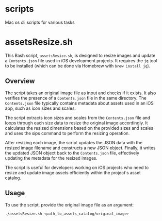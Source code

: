 # scripts
Mac os cli scripts for various tasks

# assetsResize.sh

This Bash script, `assetsResize.sh`, is designed to resize images and update a `Contents.json` file used in iOS development projects. It requires the `jq` tool to be installed (which can be done via Homebrew with `brew install jq`).

## Overview

The script takes an original image file as input and checks if it exists. It also verifies the presence of a `Contents.json` file in the same directory. The `Contents.json` file typically contains metadata about assets used in an iOS app, such as icon sizes and scales.

The script extracts icon sizes and scales from the `Contents.json` file and loops through each size data to resize the original image accordingly. It calculates the resized dimensions based on the provided sizes and scales and uses the sips command to perform the resizing operation.

After resizing each image, the script updates the JSON data with the resized image filename and constructs a new JSON object. Finally, it writes the updated JSON object back to the `Contents.json` file, effectively updating the metadata for the resized images.

The script is useful for developers working on iOS projects who need to resize and update image assets efficiently within the project's asset catalog.

## Usage

To use the script, provide the original image file as an argument:

```bash
./assetsResize.sh <path_to_assets_catalog/original_image>


